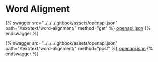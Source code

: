# Word Aligment

{% swagger src="../../../.gitbook/assets/openapi.json" path="/text/text/word-alignment/" method="get" %}
[openapi.json](../../../.gitbook/assets/openapi.json)
{% endswagger %}

{% swagger src="../../../.gitbook/assets/openapi.json" path="/text/text/word-alignment/" method="post" %}
[openapi.json](../../../.gitbook/assets/openapi.json)
{% endswagger %}
